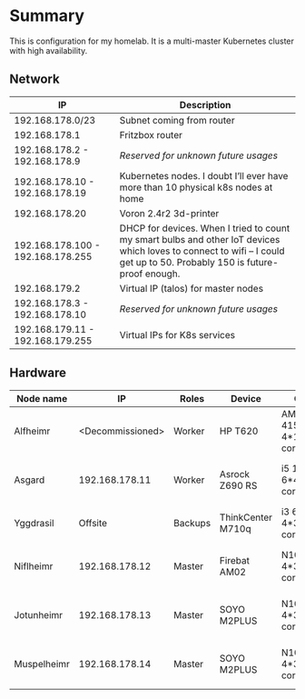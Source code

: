 # Summary
This is configuration for my homelab. 
It is a multi-master Kubernetes cluster with high availability.

## Network

| IP                                | Description                                                                                                                                                               |
|-----------------------------------|---------------------------------------------------------------------------------------------------------------------------------------------------------------------------|
| 192.168.178.0/23                  | 	Subnet coming from router                                                                                                                                                |
| 192.168.178.1                     | 	Fritzbox router                                                                                                                                                          |
| 192.168.178.2 - 192.168.178.9     | 	*Reserved for unknown future usages*                                                                                                                                     |
| 192.168.178.10 - 192.168.178.19   | 	Kubernetes nodes. I doubt I’ll ever have more than 10 physical k8s nodes at home                                                                                         |
| 192.168.178.20                    | 	Voron 2.4r2 3d-printer                                                                                                                                                   |
| 192.168.178.100 - 192.168.178.255 | 	DHCP for devices. When I tried to count my smart bulbs and other IoT devices which loves to connect to wifi – I could get up to 50. Probably 150 is future-proof enough. |
| 192.168.179.2                     | 	Virtual IP (talos) for master nodes                                                                                                                                      |
| 192.168.178.3 - 192.168.178.10    | 	*Reserved for unknown future usages*                                                                                                                                     |
| 192.168.179.11 - 192.168.179.255  | 	Virtual IPs for K8s services                                                                                                                                             |

## Hardware

| Node name    | IP                     | Roles   | Device            | CPU                      | RAM  | Storage                 |
|--------------|------------------------|---------|-------------------|--------------------------|------|-------------------------|
| Alfheimr     | &lt;Decommissioned&gt; | Worker  | HP T620           | AMD GX-415 4*1.5Ghz core | 16Gb | 8GB SDIO                |
| Asgard       | 192.168.178.11         | Worker  | Asrock Z690 RS    | i5 12400 6*4.4Ghz core   | 64GB | 256GB SSD + 1024GB NVME |
| Yggdrasil    | Offsite                | Backups | ThinkCenter M710q | i3 6100T 4*3.2GHz core   | 16GB | 1024GB SSD              |
| Niflheimr    | 192.168.178.12         | Master  | Firebat AM02      | N100 4*3.4Ghz cores      | 16GB | 512GB SSD + 512GB NVME  |
| Jotunheimr   | 192.168.178.13         | Master  | SOYO M2PLUS       | N100 4*3.4Ghz cores      | 16GB | 512GB SSD + 512GB NVME  |
| Muspelheimr  | 192.168.178.14         | Master  | SOYO M2PLUS       | N100 4*3.4Ghz cores      | 16GB | 512GB SSD + 512GB NVME  |
